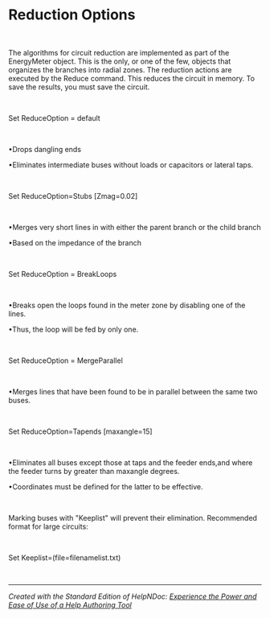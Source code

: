 # Reduction Options

&nbsp;

The algorithms for circuit reduction are implemented as part of the EnergyMeter object. This is the only, or one of the few, objects that organizes the branches into radial zones. The reduction actions are executed by the Reduce command. This reduces the circuit in memory. To save the results, you must save the circuit.

&nbsp;

Set ReduceOption = default

&nbsp;

•Drops dangling ends

•Eliminates intermediate buses without loads or capacitors or lateral taps.

&nbsp;

Set ReduceOption=Stubs \[Zmag=0.02\]

&nbsp;

•Merges very short lines in with either the parent branch or the child branch

•Based on the impedance of the branch

&nbsp;

Set ReduceOption = BreakLoops

&nbsp;

•Breaks open the loops found in the meter zone by disabling one of the lines.

•Thus, the loop will be fed by only one.

&nbsp;

Set ReduceOption = MergeParallel

&nbsp;

•Merges lines that have been found to be in parallel between the same two buses.

&nbsp;

Set ReduceOption=Tapends \[maxangle=15\]

&nbsp;

•Eliminates all buses except those at taps and the feeder ends,and where the feeder turns by greater than maxangle degrees.

•Coordinates must be defined for the latter to be effective.

&nbsp;

Marking buses with "Keeplist" will prevent their elimination. Recommended format for large circuits:

&nbsp;

Set Keeplist=(file=filenamelist.txt)

&nbsp;


***
_Created with the Standard Edition of HelpNDoc: [Experience the Power and Ease of Use of a Help Authoring Tool](<https://www.helpndoc.com>)_
